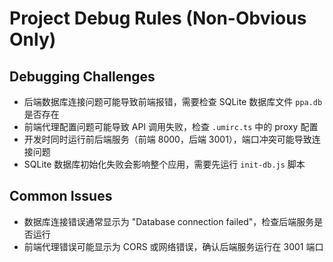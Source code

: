 # Project Debug Rules (Non-Obvious Only)

## Debugging Challenges
- 后端数据库连接问题可能导致前端报错，需要检查 SQLite 数据库文件 `ppa.db` 是否存在
- 前端代理配置问题可能导致 API 调用失败，检查 `.umirc.ts` 中的 proxy 配置
- 开发时同时运行前后端服务（前端 8000，后端 3001），端口冲突可能导致连接问题
- SQLite 数据库初始化失败会影响整个应用，需要先运行 `init-db.js` 脚本

## Common Issues
- 数据库连接错误通常显示为 "Database connection failed"，检查后端服务是否运行
- 前端代理错误可能显示为 CORS 或网络错误，确认后端服务运行在 3001 端口